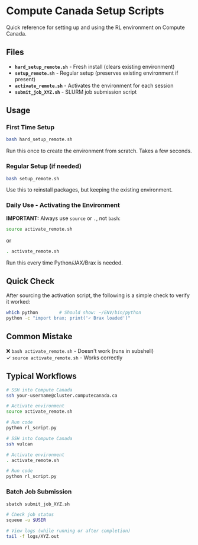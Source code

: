 # Compute Canada Setup Scripts

Quick reference for setting up and using the RL environment on Compute Canada.

## Files

- **`hard_setup_remote.sh`** - Fresh install (clears existing environment)
- **`setup_remote.sh`** - Regular setup (preserves existing environment if present)
- **`activate_remote.sh`** - Activates the environment for each session
- **`submit_job_XYZ.sh`** - SLURM job submission script

## Usage

### First Time Setup

```bash
bash hard_setup_remote.sh
```

Run this once to create the environment from scratch. Takes a few seconds.

### Regular Setup (if needed)

```bash
bash setup_remote.sh
```

Use this to reinstall packages, but keeping the existing environment.

### Daily Use - Activating the Environment

**IMPORTANT:** Always use `source` or `.`, not `bash`:

```bash
source activate_remote.sh
```

or

```bash
. activate_remote.sh
```

Run this every time Python/JAX/Brax is needed.

## Quick Check

After sourcing the activation script, the following is a simple check to verify it worked:

```bash
which python        # Should show: ~/ENV/bin/python
python -c "import brax; print('✓ Brax loaded')"
```

## Common Mistake

❌ `bash activate_remote.sh` - Doesn't work (runs in subshell)  
✓ `source activate_remote.sh` - Works correctly

## Typical Workflows

```bash
# SSH into Compute Canada
ssh your-username@cluster.computecanada.ca

# Activate environment
source activate_remote.sh

# Run code
python rl_script.py
```

```bash
# SSH into Compute Canada
ssh vulcan

# Activate environment
. activate_remote.sh

# Run code
python rl_script.py
```

### Batch Job Submission

```bash
sbatch submit_job_XYZ.sh

# Check job status
squeue -u $USER

# View logs (while running or after completion)
tail -f logs/XYZ.out
```